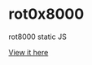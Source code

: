 # rot0x8000
rot8000 static JS

[View it here](https://jeffallen6767.github.io/rot0x8000/index.html)
